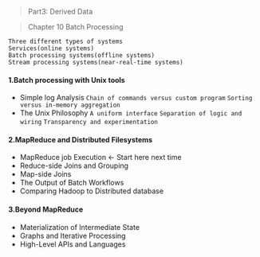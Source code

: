 > Part3: Derived Data 

> Chapter 10 Batch Processing

```
Three different types of systems
Services(online systems)
Batch processing systems(offline systems)
Stream processing systems(near-real-time systems)
```

#### 1.Batch processing with Unix tools
* Simple log Analysis `Chain of commands versus custom program` `Sorting versus in-memory aggregation`
* The Unix Philosophy `A uniform interface` `Separation of logic and wiring` `Transparency and experimentation`

#### 2.MapReduce and Distributed Filesystems
* MapReduce job Execution <- Start here next time
* Reduce-side Joins and Grouping
* Map-side Joins
* The Output of Batch Workflows
* Comparing Hadoop to Distributed database

#### 3.Beyond MapReduce
* Materialization of Intermediate State
* Graphs and Iterative Processing
* High-Level APIs and Languages

